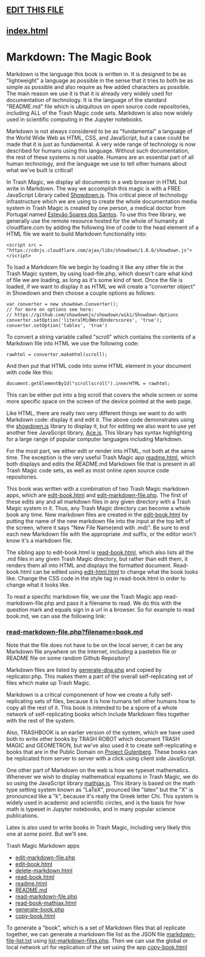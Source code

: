## [EDIT THIS FILE](edit-markdown-file.php?filename=markdown.md)

## [index.html](index.html)

# Markdown: The Magic Book

Markdown is the language this book is written in. It is designed to be as "lightweight" a language as possible in the sense that it tries to both be as simple as possible and also require as few added characters as possible. The main reason we use it is that it is already very widely used for documentation of technology.  It is the language of the standard "README.md" file which is ubiquitous on open source code repositories, including ALL of the Trash Magic code sets. Markdown is also now widely used in scientific computing in the Jupyter notebooks.

Markdown is not always considered to be as "fundamental" a language of the World Wide Web as HTML, CSS, and JavaScript, but a case could be made that it is just as fundamental.  A very wide range of technology is now described for humans using this language. Without such documentation, the rest of these systems is not usable. Humans are an essential part of all human technology, and the language we use to tell other humans about what we've built is critical!

In Trash Magic, we display all documents in a web browser in HTML but write in Markdown. The way we accomplish this magic is with a FREE JavaScript Library called [Showdown.js](https://showdownjs.com/).  This critical piece of technology infrastructure which we are using to create the whole documentation media system in Trash Magic is created by one person, a medical doctor from Portugal named [Estevão Soares dos Santos](https://github.com/tivie).  To use this free library, we generally use the remote resource hosted for the whole of humanity at cloudflare.com by adding the following line of code to the head element of a HTML file we want to build Markdown functionality into:


```
<script src = "https://cdnjs.cloudflare.com/ajax/libs/showdown/1.8.6/showdown.js"></script>
```

 To load a Markdown file we begin by loading it like any other file in the Trash Magic system, by using load-file.php, which doesn't care what kind of file we are loading, as long as it's some kind of text. Once the file is loaded, if we want to display it as HTML we will create a "converter object" in Showdown and then choose a couple options as follows:
 
 ```
 var converter = new showdown.Converter();
// for more on options see here:
// https://github.com/showdownjs/showdown/wiki/Showdown-Options
converter.setOption('literalMidWordUnderscores', 'true');
converter.setOption('tables', 'true')
 ```
 
To convert a string variable called "scroll" which contains the contents of a Markdown file into HTML we use the following code:

```
rawhtml = converter.makeHtml(scroll);
```
 
And then put that HTML code into some HTML element in your document with code like this:

```
document.getElementById("scrollscroll").innerHTML = rawhtml;
```

This can be either put into a big scroll that covers the whole screen or some more specific space on the screen of the device pointed at the web page. 

Like HTML, there are really two very different things we want to do with Markdown code: display it and edit it.  The above code demonstrates using the [showdown.js](https://showdownjs.com/) library to display it, but for editing we also want to use  yet another free JavaScript library, [Ace.js](https://ace.c9.io/). This library has syntax highlighting for a large range of popular computer languages including Markdown. 

For the most part, we either edit *or* render into HTML, not both at the same time. The exception is the very useful Trash Magic app [readme.html](readme.html), which both displays and edits the README.md Markdown file that is present in all Trash Magic code sets, as well as most online open source code repositories.

This book was written with a combination of two Trash Magic markdown apps, which are [edit-book.html](edit-book.html) and [edit-markdown-file.php](edit-markdown-file.php). The first of these edits any and all markdown files in any given directory with a Trash Magic system in it.  Thus, any Trash Magic directory can become a whole book any time.  New markdown files are created in the [edit-book.html](edit-book.html) by putting the name of the new markdown file into the input at the top left of the screen, where it says "New File Name(end with .md)".  Be sure to end each new Markdown file with the appropriate .md suffix, or the editor won't know it's a markdown file.  

The sibling app to edit-book.html is [read-book.html](read-book.html), which also lists all the .md files in any given Trash Magic directory, but rather than edit them, it renders them all into HTML and displays the formatted document.  Read-book.html can be edited using [edit-html.html](edit-html.html) to change what the book looks like. Change the CSS code in the style tag in read-book.html in order to change what it looks like.  

To read a specific markdown file, we use the Trash Magic app read-markdown-file.php and pass it a filename to read.  We do this with the question mark and equals sign in a url in a browser. So for example to read book.md, we can use the following link:

### [read-markdown-file.php?filename=book.md](read-markdown-file.php?filename=book.md)

Note that the file does not have to be on the local server, it can be any Markdown file anywhere on the Internet, including a pastebin file or README file on some random Github Repository!

Markdown files are listed by [generate-dna.php](generate-dna.php) and copied by replicator.php. This makes them a part of the overall self-replicating set of files which make up Trash Magic.

Markdown is a critical componenent of how we create a fully self-replicating sets of files, because it is how humans tell other humans how to copy all the rest of it.  This book is intended to be a spore of a whole network of self-replicating books which include Markdown files together with the rest of the system.

Also, TRASHBOOK is an earlier version of the system, which we have used both to write other books by TRASH ROBOT which document TRASH MAGIC and GEOMETRON, but we've also used it to create self-replicating e books that are in the Public Domain on [Project Gutenberg](https://www.gutenberg.org/).  These books can be replicated from server to server with a click using client side JavaScript.

One other part of Markdown on the web is how we typeset mathematics. Whenever we wish to display mathematical equations in Trash Magic, we do so using the JavaScript library [mathjax.js](https://www.mathjax.org/).  This library is based on the math type setting system known as "LaTeX", prounced like "latex" but the "X" is pronounced like a "k", because it's really the Greek letter Chi.  This system is widely used in academic and scientific circles, and is the basis for how math is typeset in Jupyter notebooks, and in many popular science publications. 

Latex is also used to write books in Trash Magic, including very likely this one at some point. But we'll see.

Trash Magic Markdown apps
 
 - [edit-markdown-file.php](edit-markdown-file.php)
 - [edit-book.html](edit-book.html)
 - [delete-markdown.html](delete-markdown.html)
 - [read-book.html](read-book.html)
 - [readme.html](readme.html)
 - [README.md](README.md)
 - [read-markdown-file.php](read-markdown-file.php)
 - [read-book-mathjax.html](read-book-mathjax.html)
 - [generate-book.php](generate-book.php)
 - [copy-book.html](copy-book.html)
 

To generate a "book", which is a set of Markdown files that all replicate together, we can generate a markdown file list as the JSON file [markdown-file-list.txt](markdown-file-list.txt) using [list-markdown-files.php](list-markdown-files.php).  Then we can use the global or local network url for replication of the set using the app [copy-book.html](copy-book.html)
 